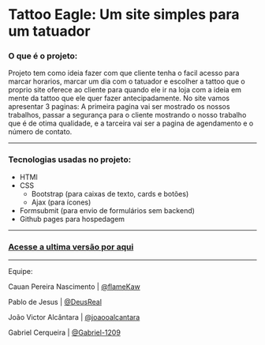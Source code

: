 # Tattoo Eagle: Um site simples para um tatuador

### O que é o projeto:

Projeto tem como ideia fazer com que cliente tenha o facil acesso para marcar horarios, marcar um dia com o tatuador e escolher a tattoo que o proprio site oferece ao cliente para quando ele ir na loja com a ideia em mente da tattoo que ele quer fazer antecipadamente. No site vamos apresentar 3 paginas: A primeira pagina vai ser mostrado os nossos trabalhos, passar a segurança para o cliente mostrando o nosso trabalho que é de otima qualidade, e a tarceira vai ser a pagina de agendamento e o número de contato.

---

### Tecnologias usadas no projeto:

- HTMl
- CSS
  - Bootstrap (para caixas de texto, cards e botões)
  - Ajax (para ícones)
- Formsubmit (para envio de formulários sem backend)
- Github pages para hospedagem

---

### [Acesse a ultima versão por aqui](tattooeagle.vercel.app)

---

Equipe:

Cauan Pereira Nascimento | [@flameKaw](https://github.com/flamekaw)

Pablo de Jesus | [@DeusReal](https://github.com/DeusReal)

João Victor Alcântara | [@joaooalcantara](https://github.com/joaooalcantara)

Gabriel Cerqueira | [@Gabriel-1209](https://github.com/Gabriel-1209)
